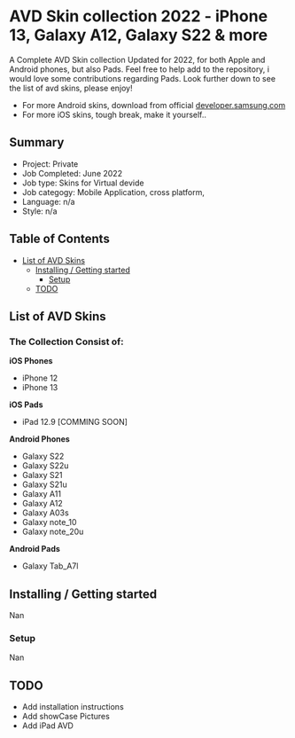 # AVD Skin collection 2022 - iPhone 13, Galaxy A12, Galaxy S22 & more
A Complete AVD Skin collection Updated for 2022, for both Apple and Android phones, but also Pads. 
Feel free to help add to the repository, i would love some contributions regarding Pads. 
Look further down to see the list of avd skins, please enjoy!
- For more Android skins, download from official [developer.samsung.com](https://developer.samsung.com/galaxy-emulator-skin/guide.html)
- For more iOS skins, tough break, make it yourself..


## Summary
- Project:        Private
- Job Completed:  June 2022
- Job type:				Skins for Virtual devide
- Job categogy:		Mobile Application, cross platform,
- Language:				n/a
- Style:          n/a


## Table of Contents

- [List of AVD Skins](#List-of-AVD-Skins)
  - [Installing / Getting started](#installing--getting-started)
    - [Setup](#setup)
  - [TODO](#todo)

## List of AVD Skins

### The Collection Consist of: 
____iOS Phones____
- iPhone 12
- iPhone 13

____iOS Pads____
- iPad 12.9 [COMMING SOON]


____Android Phones____
- Galaxy S22
- Galaxy S22u
- Galaxy S21
- Galaxy S21u
- Galaxy A11
- Galaxy A12
- Galaxy A03s
- Galaxy note_10
- Galaxy note_20u

____Android Pads____
- Galaxy Tab_A7l


## Installing / Getting started

Nan

### Setup

Nan

## TODO

- Add installation instructions
- Add showCase Pictures
- Add iPad AVD
